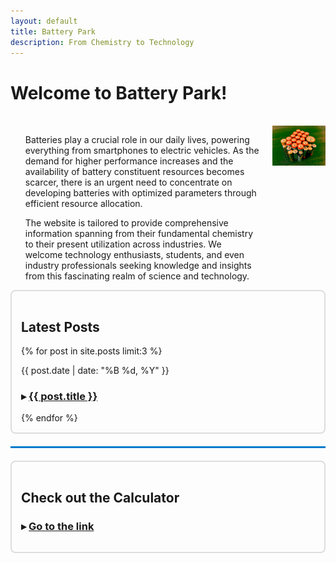 ```yaml
---
layout: default
title: Battery Park
description: From Chemistry to Technology
---
```



# Welcome to Battery Park!
<br>

<div class="content-container">
    <div class="columns">
        <div class="column">
            <ul>Batteries play a crucial role in our daily lives, powering everything from smartphones to electric vehicles. As the demand for higher performance increases and the availability of battery constituent resources becomes scarcer, there is an urgent need to concentrate on developing batteries with optimized parameters through efficient resource allocation.</ul>
            <ul>The website is tailored to provide comprehensive information spanning from their fundamental chemistry to their present utilization across industries. We welcome technology enthusiasts, students, and even industry professionals seeking knowledge and insights from this fascinating realm of science and technology.</ul>
        </div>
        <div class="column">
            <img src="https://github.com/donghee1025/Battery-Park/blob/main2/docs/image_home.jpg?raw=true" alt="ECell" style="width:500px; height:auto;">
        </div>
    </div>
    <div class="sidebar" style="flex: 30%;">
        <section class="latest-posts" style="border: 2px solid #ddd; border-radius: 8px; padding: 15px; margin-bottom: 15px;">
            <h2>Latest Posts</h2>
            {% for post in site.posts limit:3 %}
            <div class="sneak-peek">
                <p class="post-date">{{ post.date | date: "%B %d, %Y" }}</p>
                <h3>&#9656; <a href="{{ post.url | relative_url }}">{{ post.title }}</a></h3>
            </div>
            {% endfor %}
        </section>
        <div style="border-top: 3px solid #007ACC; margin: 20px 0;"></div>
        <section class="calculator" style="border: 2px solid #ddd; border-radius: 8px; padding: 15px;">
            <h2>Check out the Calculator</h2>
            <div class="sneak-peek">
                <h3>&#9656; <a href="https://martinsj815.github.io/Battery-Park/Calculator">Go to the link</a></h3>
            </div>
        </section>
    </div>
</div>
